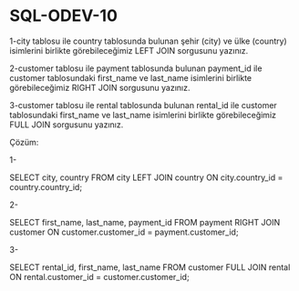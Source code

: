 # SQL-ODEV-10

1-city tablosu ile country tablosunda bulunan şehir (city) ve ülke (country) isimlerini birlikte görebileceğimiz LEFT JOIN sorgusunu yazınız.

2-customer tablosu ile payment tablosunda bulunan payment_id ile customer tablosundaki first_name ve last_name isimlerini birlikte görebileceğimiz RIGHT JOIN sorgusunu yazınız.

3-customer tablosu ile rental tablosunda bulunan rental_id ile customer tablosundaki first_name ve last_name isimlerini birlikte görebileceğimiz FULL JOIN sorgusunu yazınız.

Çözüm:

1-

SELECT city, country FROM city
LEFT JOIN country ON city.country_id = country.country_id;

2-

SELECT first_name, last_name, payment_id FROM payment
RIGHT JOIN customer ON customer.customer_id = payment.customer_id;

3-

SELECT rental_id, first_name, last_name FROM customer
FULL JOIN rental ON rental.customer_id = customer.customer_id;


